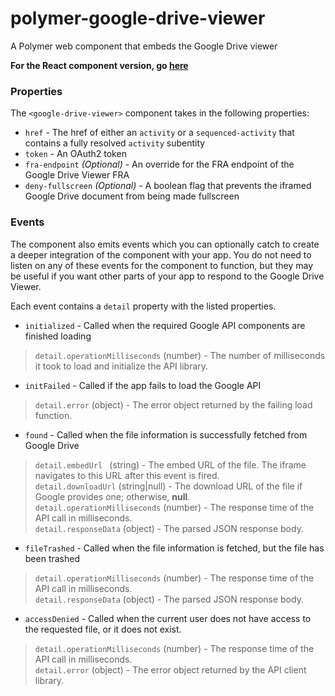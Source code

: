 # polymer-google-drive-viewer
A Polymer web component that embeds the Google Drive viewer 

**For the React component version, go [here](https://github.com/Brightspace/react-google-drive-viewer)**


### Properties
The `<google-drive-viewer>` component takes in the following properties:
* `href` - The href of either an `activity` or a `sequenced-activity` that contains a fully resolved `activity` subentity
* `token` - An OAuth2 token
* `fra-endpoint` *(Optional)* - An override for the FRA endpoint of the Google Drive Viewer FRA
* `deny-fullscreen` *(Optional)* - A boolean flag that prevents the iframed Google Drive document from being made fullscreen

### Events
The component also emits events which you can optionally catch to create a deeper integration of the component with your app. You do not need to listen on any of these events for the component to function, but they may be useful if you want other parts of your app to respond to the Google Drive Viewer.

Each event contains a `detail` property with the listed properties.

* `initialized` -  Called when the required Google API components are finished loading
> `detail.operationMilliseconds` (number) - The number of milliseconds it took to load and initialize the API library.
* `initFailed` -  Called if the app fails to load the Google API 
> `detail.error` (object) - The error object returned by the failing load function.
* `found` -  Called when the file information is successfully fetched from Google Drive 
> `detail.embedUrl ` (string) - The embed URL of the file. The iframe navigates to this URL after this event is fired. <br/>
> `detail.downloadUrl` (string|null) - The download URL of the file if Google provides one; otherwise, **null**. <br/>
> `detail.operationMilliseconds` (number) - The response time of the API call in milliseconds. <br/>
> `detail.responseData` (object) - The parsed JSON response body.
* `fileTrashed` -   Called when the file information is fetched, but the file has been trashed 
> `detail.operationMilliseconds` (number) - The response time of the API call in milliseconds. <br/>
> `detail.responseData` (object) - The parsed JSON response body.
* `accessDenied` -  Called when the current user does not have access to the requested file, or it does not exist. 
> `detail.operationMilliseconds` (number) - The response time of the API call in milliseconds. <br/>
> `detail.error` (object) - The error object returned by the API client library.

